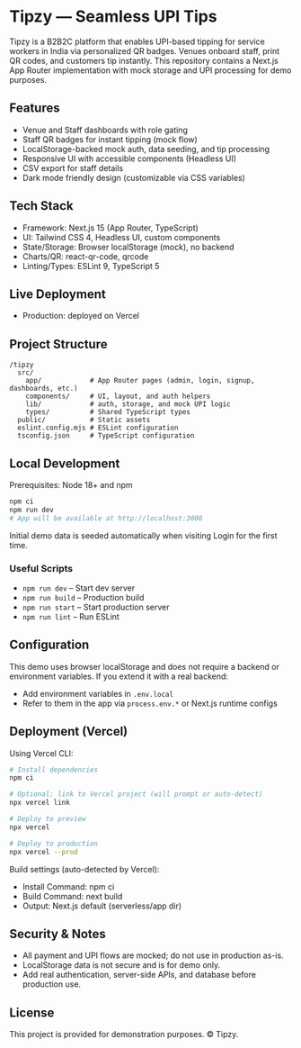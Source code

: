 # Tipzy — Seamless UPI Tips

Tipzy is a B2B2C platform that enables UPI-based tipping for service workers in India via personalized QR badges. Venues onboard staff, print QR codes, and customers tip instantly. This repository contains a Next.js App Router implementation with mock storage and UPI processing for demo purposes.

## Features

- Venue and Staff dashboards with role gating
- Staff QR badges for instant tipping (mock flow)
- LocalStorage-backed mock auth, data seeding, and tip processing
- Responsive UI with accessible components (Headless UI)
- CSV export for staff details
- Dark mode friendly design (customizable via CSS variables)

## Tech Stack

- Framework: Next.js 15 (App Router, TypeScript)
- UI: Tailwind CSS 4, Headless UI, custom components
- State/Storage: Browser localStorage (mock), no backend
- Charts/QR: react-qr-code, qrcode
- Linting/Types: ESLint 9, TypeScript 5

## Live Deployment

- Production: deployed on Vercel

## Project Structure

```
/tipzy
  src/
    app/            # App Router pages (admin, login, signup, dashboards, etc.)
    components/     # UI, layout, and auth helpers
    lib/            # auth, storage, and mock UPI logic
    types/          # Shared TypeScript types
  public/           # Static assets
  eslint.config.mjs # ESLint configuration
  tsconfig.json     # TypeScript configuration
```

## Local Development

Prerequisites: Node 18+ and npm

```bash
npm ci
npm run dev
# App will be available at http://localhost:3000
```

Initial demo data is seeded automatically when visiting Login for the first time.

### Useful Scripts

- `npm run dev` – Start dev server
- `npm run build` – Production build
- `npm run start` – Start production server
- `npm run lint` – Run ESLint

## Configuration

This demo uses browser localStorage and does not require a backend or environment variables. If you extend it with a real backend:

- Add environment variables in `.env.local`
- Refer to them in the app via `process.env.*` or Next.js runtime configs

## Deployment (Vercel)

Using Vercel CLI:

```bash
# Install dependencies
npm ci

# Optional: link to Vercel project (will prompt or auto-detect)
npx vercel link

# Deploy to preview
npx vercel

# Deploy to production
npx vercel --prod
```

Build settings (auto-detected by Vercel):
- Install Command: npm ci
- Build Command: next build
- Output: Next.js default (serverless/app dir)

## Security & Notes

- All payment and UPI flows are mocked; do not use in production as-is.
- LocalStorage data is not secure and is for demo only.
- Add real authentication, server-side APIs, and database before production use.

## License

This project is provided for demonstration purposes. © Tipzy.
